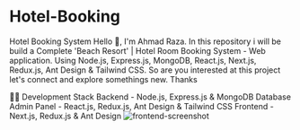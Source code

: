 # Hotel-Booking
Hotel Booking System
Hello 👋, I'm Ahmad Raza. In this repository i will be build a Complete 'Beach Resort' | Hotel Room Booking System - Web application. Using Node.js, Express.js,  MongoDB, React.js, Next.js, Redux.js, Ant Design & Tailwind CSS. So are you interested at this project let's connect and explore somethings new. Thanks

🧑‍💻 Development Stack
Backend - Node.js, Express.js & MongoDB Database
Admin Panel - React.js, Redux.js, Ant Design & Tailwind CSS
Frontend - Next.js, Redux.js & Ant Design
![frontend-screenshot](https://github.com/ahmadrzaa/Hotel-Booking/assets/43694428/bc29b28d-3dce-4605-8128-4cba6bca6399)
